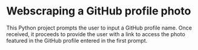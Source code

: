 # Webscraping a GitHub profile photo

This Python project prompts the user to input a GitHub profile name. Once received, it proceeds to provide the user with a link to access the photo featured in the GitHub profile entered in the first prompt.
